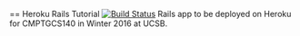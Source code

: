 == Heroku Rails Tutorial [![Build Status](https://travis-ci.org/ncbrown1/heroku-rails-tutorial.svg?branch=master)](https://travis-ci.org/ncbrown1/heroku-rails-tutorial)
Rails app to be deployed on Heroku for CMPTGCS140 in Winter 2016 at UCSB. 

<!--
This README would normally document whatever steps are necessary to get the
application up and running.

Things you may want to cover:

* Ruby version

* System dependencies

* Configuration

* Database creation

* Database initialization

* How to run the test suite

* Services (job queues, cache servers, search engines, etc.)

* Deployment instructions

* ...


Please feel free to use a different markup language if you do not plan to run
<tt>rake doc:app</tt>.
-->
